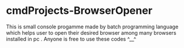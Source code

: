 # cmdProjects-BrowserOpener
This is small console progamme made by batch programming language which helps user to open their desired browser among many browsers installed in pc . Anyone is free to use these codes ^__^ 
